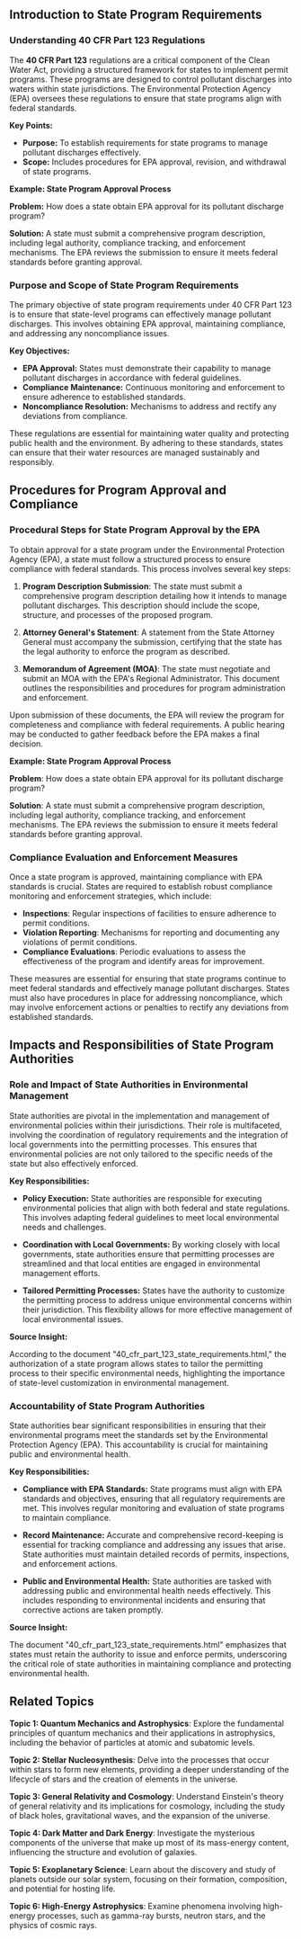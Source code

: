## Introduction to State Program Requirements

### Understanding 40 CFR Part 123 Regulations

The **40 CFR Part 123** regulations are a critical component of the Clean Water Act, providing a structured framework for states to implement permit programs. These programs are designed to control pollutant discharges into waters within state jurisdictions. The Environmental Protection Agency (EPA) oversees these regulations to ensure that state programs align with federal standards.

**Key Points:**
- **Purpose:** To establish requirements for state programs to manage pollutant discharges effectively.
- **Scope:** Includes procedures for EPA approval, revision, and withdrawal of state programs.

<div class="example-box" style="clear: both;">

**Example: State Program Approval Process**

**Problem:** How does a state obtain EPA approval for its pollutant discharge program?

**Solution:** A state must submit a comprehensive program description, including legal authority, compliance tracking, and enforcement mechanisms. The EPA reviews the submission to ensure it meets federal standards before granting approval.

</div>

### Purpose and Scope of State Program Requirements

The primary objective of state program requirements under 40 CFR Part 123 is to ensure that state-level programs can effectively manage pollutant discharges. This involves obtaining EPA approval, maintaining compliance, and addressing any noncompliance issues.

**Key Objectives:**
- **EPA Approval:** States must demonstrate their capability to manage pollutant discharges in accordance with federal guidelines.
- **Compliance Maintenance:** Continuous monitoring and enforcement to ensure adherence to established standards.
- **Noncompliance Resolution:** Mechanisms to address and rectify any deviations from compliance.

These regulations are essential for maintaining water quality and protecting public health and the environment. By adhering to these standards, states can ensure that their water resources are managed sustainably and responsibly.

## Procedures for Program Approval and Compliance

### Procedural Steps for State Program Approval by the EPA

To obtain approval for a state program under the Environmental Protection Agency (EPA), a state must follow a structured process to ensure compliance with federal standards. This process involves several key steps:

1. **Program Description Submission**: The state must submit a comprehensive program description detailing how it intends to manage pollutant discharges. This description should include the scope, structure, and processes of the proposed program.

2. **Attorney General's Statement**: A statement from the State Attorney General must accompany the submission, certifying that the state has the legal authority to enforce the program as described.

3. **Memorandum of Agreement (MOA)**: The state must negotiate and submit an MOA with the EPA's Regional Administrator. This document outlines the responsibilities and procedures for program administration and enforcement.

Upon submission of these documents, the EPA will review the program for completeness and compliance with federal requirements. A public hearing may be conducted to gather feedback before the EPA makes a final decision.

<div class="example-box" style="clear: both;">

**Example: State Program Approval Process**

**Problem**: How does a state obtain EPA approval for its pollutant discharge program?

**Solution**: A state must submit a comprehensive program description, including legal authority, compliance tracking, and enforcement mechanisms. The EPA reviews the submission to ensure it meets federal standards before granting approval.

</div>

### Compliance Evaluation and Enforcement Measures

Once a state program is approved, maintaining compliance with EPA standards is crucial. States are required to establish robust compliance monitoring and enforcement strategies, which include:

- **Inspections**: Regular inspections of facilities to ensure adherence to permit conditions.
- **Violation Reporting**: Mechanisms for reporting and documenting any violations of permit conditions.
- **Compliance Evaluations**: Periodic evaluations to assess the effectiveness of the program and identify areas for improvement.

These measures are essential for ensuring that state programs continue to meet federal standards and effectively manage pollutant discharges. States must also have procedures in place for addressing noncompliance, which may involve enforcement actions or penalties to rectify any deviations from established standards.

## Impacts and Responsibilities of State Program Authorities

### Role and Impact of State Authorities in Environmental Management

State authorities are pivotal in the implementation and management of environmental policies within their jurisdictions. Their role is multifaceted, involving the coordination of regulatory requirements and the integration of local governments into the permitting processes. This ensures that environmental policies are not only tailored to the specific needs of the state but also effectively enforced.

**Key Responsibilities:**

- **Policy Execution:** State authorities are responsible for executing environmental policies that align with both federal and state regulations. This involves adapting federal guidelines to meet local environmental needs and challenges.

- **Coordination with Local Governments:** By working closely with local governments, state authorities ensure that permitting processes are streamlined and that local entities are engaged in environmental management efforts.

- **Tailored Permitting Processes:** States have the authority to customize the permitting process to address unique environmental concerns within their jurisdiction. This flexibility allows for more effective management of local environmental issues.

**Source Insight:**

According to the document "40_cfr_part_123_state_requirements.html," the authorization of a state program allows states to tailor the permitting process to their specific environmental needs, highlighting the importance of state-level customization in environmental management.

### Accountability of State Program Authorities

State authorities bear significant responsibilities in ensuring that their environmental programs meet the standards set by the Environmental Protection Agency (EPA). This accountability is crucial for maintaining public and environmental health.

**Key Responsibilities:**

- **Compliance with EPA Standards:** State programs must align with EPA standards and objectives, ensuring that all regulatory requirements are met. This involves regular monitoring and evaluation of state programs to maintain compliance.

- **Record Maintenance:** Accurate and comprehensive record-keeping is essential for tracking compliance and addressing any issues that arise. State authorities must maintain detailed records of permits, inspections, and enforcement actions.

- **Public and Environmental Health:** State authorities are tasked with addressing public and environmental health needs effectively. This includes responding to environmental incidents and ensuring that corrective actions are taken promptly.

**Source Insight:**

The document "40_cfr_part_123_state_requirements.html" emphasizes that states must retain the authority to issue and enforce permits, underscoring the critical role of state authorities in maintaining compliance and protecting environmental health.

<div style="clear: both;">

## Related Topics

<div class="related-topics">

**Topic 1: Quantum Mechanics and Astrophysics**: Explore the fundamental principles of quantum mechanics and their applications in astrophysics, including the behavior of particles at atomic and subatomic levels.

**Topic 2: Stellar Nucleosynthesis**: Delve into the processes that occur within stars to form new elements, providing a deeper understanding of the lifecycle of stars and the creation of elements in the universe.

**Topic 3: General Relativity and Cosmology**: Understand Einstein's theory of general relativity and its implications for cosmology, including the study of black holes, gravitational waves, and the expansion of the universe.

**Topic 4: Dark Matter and Dark Energy**: Investigate the mysterious components of the universe that make up most of its mass-energy content, influencing the structure and evolution of galaxies.

**Topic 5: Exoplanetary Science**: Learn about the discovery and study of planets outside our solar system, focusing on their formation, composition, and potential for hosting life.

**Topic 6: High-Energy Astrophysics**: Examine phenomena involving high-energy processes, such as gamma-ray bursts, neutron stars, and the physics of cosmic rays.

</div>

</div>